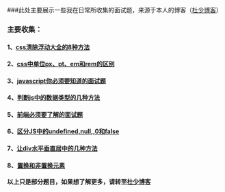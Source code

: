 ###此处主要展示一些我在日常所收集的面试题，来源于本人的博客（[杜少博客](www.takozhang.cn)）

### 主要收集： ###

#### 1、[css清除浮动大全的8种方法](https://github.com/dushao103500/Interview-questions/blob/master/CSS清除浮动大全的8种方法.md) ####

#### 2、[css中单位px、pt、em和rem的区别](https://github.com/dushao103500/Interview-questions/blob/master/css中单位px、pt、em和rem的区别.md) ####

#### 3、[javascript你必须要知道的面试题](https://github.com/dushao103500/Interview-questions/blob/master/javascript你必须要知道的面试题.md) ####

#### 4、[判断js中的数据类型的几种方法](https://github.com/dushao103500/Interview-questions/blob/master/判断js中的数据类型的几种方法.md) ####

#### 5、[前端必须要了解的面试题](https://github.com/dushao103500/Interview-questions/blob/master/前端必须要了解的面试题.md) ####

#### 6、[区分JS中的undefined,null,,0和false](https://github.com/dushao103500/Interview-questions/blob/master/区分JS中的undefined,null,,0和false.md) ####

#### 7、[让div水平垂直居中的几种方法](https://github.com/dushao103500/Interview-questions/blob/master/让div水平垂直居中的几种方法.md) ####

#### 8、[置换和非置换元素](https://github.com/dushao103500/Interview-questions/blob/master/置换和非置换元素.md) ####


**以上只是部分题目，如果想了解更多，请转至[杜少博客](www.takozhang.cn)**